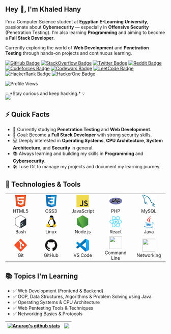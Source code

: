 <h2>Hey 👋, I'm Khaled Hany</h2>
<p>I'm a Computer Science student at <strong>Egyptian E-Learning University</strong>, passionate about <strong>Cybersecurity</strong> — especially in <strong>Offensive Security</strong> (Penetration Testing). I'm also learning <strong>Programming</strong> and aiming to become a <strong>Full Stack Developer</strong>.</p>
<p>Currently exploring the world of <strong>Web Development</strong> and <strong>Penetration Testing</strong> through hands-on projects and continuous learning.</p>

<p>
<a href="https://github.com/Khaled-Teama"><img src="https://img.shields.io/badge/-GitHub-181717?style=flat-square&logo=GitHub&logoColor=white" alt="GitHub Badge"></a>
<a href="https://stackoverflow.com/users/29733790/khaled-hany"><img src="https://img.shields.io/badge/-StackOverflow-FE7A16?style=flat-square&logo=stackoverflow&logoColor=white" alt="StackOverflow Badge"></a>
<a href="https://x.com/tet_andro87393"><img src="https://img.shields.io/badge/-@tet_andro87393-1DA1F2?style=flat-square&logo=twitter&logoColor=white" alt="Twitter Badge"></a>
<a href="https://www.reddit.com/user/Dhon_z/"><img src="https://img.shields.io/badge/-Reddit-FF4500?style=flat-square&logo=reddit&logoColor=white" alt="Reddit Badge"></a>
<a href="https://codeforces.com/profile/Khaled_7k"><img src="https://img.shields.io/badge/-Codeforces-1f8acb?style=flat-square&logo=codeforces&logoColor=white" alt="Codeforces Badge"></a>
<a href="https://www.codewars.com/users/Andro%20TeTato"><img src="https://img.shields.io/badge/-Codewars-B1361E?style=flat-square&logo=codewars&logoColor=white" alt="Codewars Badge"></a>
<a href="https://leetcode.com/u/w1SagLlV2i/"><img src="https://img.shields.io/badge/-LeetCode-FFA116?style=flat-square&logo=LeetCode&logoColor=white" alt="LeetCode Badge"></a>
<a href="https://www.hackerrank.com/profile/tetandro2"><img src="https://img.shields.io/badge/-HackerRank-2EC866?style=flat-square&logo=HackerRank&logoColor=white" alt="HackerRank Badge"></a>
<a href="https://hackerone.com/khaledsed?type=user"><img src="https://img.shields.io/badge/-HackerOne-494649?style=flat-square&logo=HackerOne&logoColor=white" alt="HackerOne Badge"></a>
</p>
<p align="left">
  <img src="https://komarev.com/ghpvc/?username=Khaled-Teama&label=Profile%20views&color=0e75b6&style=flat" alt="Profile Views" />
</p>

<p>💡 *Stay curious and keep hacking.* 💡</p>

<p align="left" style="margin-top: -20px;">
  <img src="https://media1.giphy.com/media/13HgwGsXF0aiGY/giphy.gif" width="350" />
</p>


<h2>⚡️ Quick Facts</h2>
<ul>
  <li>🔐 Currently studying <strong>Penetration Testing</strong> and <strong>Web Development</strong>.</li>
  <li>🎯 Goal: Become a <strong>Full Stack Developer</strong> with strong security skills.</li>
  <li>💻 Deeply interested in <strong>Operating Systems</strong>, <strong>CPU Architecture</strong>, <strong>System Architecture</strong>, and <strong>Security</strong> in general.</li>
  <li>📚 Always learning and building my skills in <strong>Programming</strong> and <strong>Cybersecurity</strong>.</li>
  <li>🛠️ I use Git to manage my projects and document my learning journey.</li>
</ul>

<h2>🚀 Technologies & Tools</h2>

<table>
  <tr>
    <td align="center" width="100">
      <img src="https://raw.githubusercontent.com/devicons/devicon/master/icons/html5/html5-original.svg" width="40" height="40"/><br/>HTML5
    </td>
    <td align="center" width="100">
      <img src="https://raw.githubusercontent.com/devicons/devicon/master/icons/css3/css3-original.svg" width="40" height="40"/><br/>CSS3
    </td>
    <td align="center" width="100">
      <img src="https://raw.githubusercontent.com/devicons/devicon/master/icons/javascript/javascript-original.svg" width="40" height="40"/><br/>JavaScript
    </td>
    <td align="center" width="100">
      <img src="https://raw.githubusercontent.com/devicons/devicon/master/icons/php/php-original.svg" width="40" height="40"/><br/>PHP
    </td>
    <td align="center" width="100">
      <img src="https://raw.githubusercontent.com/devicons/devicon/master/icons/mysql/mysql-original.svg" width="40" height="40"/><br/>MySQL
    </td>
  </tr>
  <tr>
    <td align="center" width="100">
      <img src="https://raw.githubusercontent.com/devicons/devicon/master/icons/bash/bash-original.svg" width="40" height="40"/><br/>Bash
    </td>
    <td align="center" width="100">
      <img src="https://raw.githubusercontent.com/devicons/devicon/master/icons/linux/linux-original.svg" width="40" height="40"/><br/>Linux
    </td>
    <td align="center" width="100">
      <img src="https://raw.githubusercontent.com/devicons/devicon/master/icons/nodejs/nodejs-original.svg" width="40" height="40"/><br/>Node.js
    </td>
    <td align="center" width="100">
      <img src="https://raw.githubusercontent.com/devicons/devicon/master/icons/react/react-original.svg" width="40" height="40"/><br/>React
    </td>
    <td align="center" width="100">
      <img src="https://raw.githubusercontent.com/devicons/devicon/master/icons/java/java-original.svg" width="40" height="40"/><br/>Java
    </td>
  </tr>
  <tr>
    <td align="center" width="100">
      <img src="https://raw.githubusercontent.com/devicons/devicon/master/icons/git/git-original.svg" width="40" height="40"/><br/>Git
    </td>
    <td align="center" width="100">
      <img src="https://raw.githubusercontent.com/devicons/devicon/master/icons/github/github-original.svg" width="40" height="40"/><br/>GitHub
    </td>
    <td align="center" width="100">
      <img src="https://raw.githubusercontent.com/devicons/devicon/master/icons/vscode/vscode-original.svg" width="40" height="40"/><br/>VS Code
    </td>
    <td align="center" width="100">
      <img src="https://www.vectorlogo.zone/logos/gnu_bash/gnu_bash-icon.svg" width="40" height="40"/><br/>Command Line
    </td>
    <td align="center" width="100">
      <img src="https://cdn-icons-png.flaticon.com/512/9068/9068645.png" width="40" height="40"/><br/>Networking
    </td>
  </tr>
</table>

<h2>📚 Topics I'm Learning</h2>
<ul>
  <li>✅ Web Development (Frontend & Backend)</li>
  <li>✅ OOP, Data Structures, Algorithms & Problem Solving using Java</li>
  <li>✅ Operating Systems & CPU Architecture</li>
  <li>✅ Web Pentesting Tools & Techniques</li>
  <li>✅ Networking Basics & Protocols</li>
</ul>

| <a href="https://github.com/anuraghazra/github-readme-stats"><img align="center" src="https://github-readme-stats.vercel.app/api?username=Khaled-Teama&show_icons=true&include_all_commits=true&theme=buefy&hide_border=true" alt="Anurag's github stats" /></a> | <a href="https://github.com/anuraghazra/github-readme-stats"><img align="center" src="https://github-readme-stats.vercel.app/api/top-langs/?username=Khaled-Teama&layout=compact&theme=buefy&hide_border=true" /></a> |
| ------------- | ------------- |
